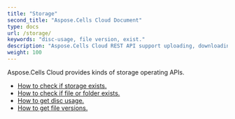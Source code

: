 ```yaml
---
title: "Storage"
second_title: "Aspose.Cells Cloud Document"
type: docs
url: /storage/
keywords: "disc-usage, file version, exist."
description: "Aspose.Cells Cloud REST API support uploading, downloading, deleting, copying, and moving folder. SDK support kinds of development languages. They include Android, C#, Go, Java, NodeJS, Perl, PHP, Python, Ruby, and swift."
weight: 100
---
```



Aspose.Cells Cloud provides kinds of storage operating APIs.

- [How to check if storage exists.](/cells/storage/exist/)
- [How to check if file or folder exists.](/cells/storage/object-exists/)
- [How to get disc usage.](/cells/storage/disc/)
- [How to get file versions.](/cells/storage/file-versions/)

